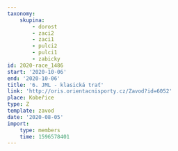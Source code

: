 ```yaml
---
taxonomy:
    skupina:
        - dorost
        - zaci2
        - zaci1
        - pulci2
        - pulci1
        - zabicky
id: 2020-race_1486
start: '2020-10-06'
end: '2020-10-06'
title: '6. JML - klasická trať'
link: 'http://oris.orientacnisporty.cz/Zavod?id=6052'
place: Kobeřice
type: Z
template: zavod
date: '2020-08-05'
import:
    type: members
    time: 1596578401
---
```

